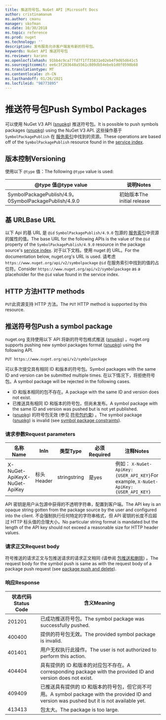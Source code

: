 ```yaml
---
title: 推送符号包，NuGet API |Microsoft Docs
author: cristinamanum
ms.author: cmanu
manager: skofman
ms.date: 10/30/2018
ms.topic: reference
ms.prod: nuget
ms.technology: ''
description: 发布服务允许客户端发布新的符号包。
keywords: NuGet API 推送符号包
ms.reviewer: karann
ms.openlocfilehash: 91bb4c9ca77fd7f1ff35831e02eb4f9d65d641c5
ms.sourcegitcommit: ee6c3f203648a5561c809db54ebeb1d0f0598b68
ms.translationtype: MT
ms.contentlocale: zh-CN
ms.lasthandoff: 01/26/2021
ms.locfileid: "98773895"
---
```

# <a name="push-symbol-packages"></a><span data-ttu-id="c57bf-104">推送符号包</span><span class="sxs-lookup"><span data-stu-id="c57bf-104">Push Symbol Packages</span></span>

<span data-ttu-id="c57bf-105">可以使用 NuGet V3 API ([snupkg](../create-packages/Symbol-Packages-snupkg.md)) 推送符号包。</span><span class="sxs-lookup"><span data-stu-id="c57bf-105">It is possible to push symbols packages ([snupkg](../create-packages/Symbol-Packages-snupkg.md)) using the NuGet V3 API.</span></span>
<span data-ttu-id="c57bf-106">这些操作基于 `SymbolPackagePublish` 在 [服务索引](service-index.md)中找到的资源。</span><span class="sxs-lookup"><span data-stu-id="c57bf-106">These operations are based off of the `SymbolPackagePublish` resource found in the [service index](service-index.md).</span></span>

## <a name="versioning"></a><span data-ttu-id="c57bf-107">版本控制</span><span class="sxs-lookup"><span data-stu-id="c57bf-107">Versioning</span></span>

<span data-ttu-id="c57bf-108">使用以下 `@type` 值：</span><span class="sxs-lookup"><span data-stu-id="c57bf-108">The following `@type` value is used:</span></span>

<span data-ttu-id="c57bf-109">@type 值</span><span class="sxs-lookup"><span data-stu-id="c57bf-109">@type value</span></span>                 | <span data-ttu-id="c57bf-110">说明</span><span class="sxs-lookup"><span data-stu-id="c57bf-110">Notes</span></span>
--------------------        | -----
<span data-ttu-id="c57bf-111">SymbolPackagePublish/4.9。0</span><span class="sxs-lookup"><span data-stu-id="c57bf-111">SymbolPackagePublish/4.9.0</span></span>  | <span data-ttu-id="c57bf-112">初始版本</span><span class="sxs-lookup"><span data-stu-id="c57bf-112">The initial release</span></span>

## <a name="base-url"></a><span data-ttu-id="c57bf-113">基 URL</span><span class="sxs-lookup"><span data-stu-id="c57bf-113">Base URL</span></span>

<span data-ttu-id="c57bf-114">以下 Api 的基 URL 是 `@id` `SymbolPackagePublish/4.9.0` 包源的 [服务索引](service-index.md)中资源的属性的值。</span><span class="sxs-lookup"><span data-stu-id="c57bf-114">The base URL for the following APIs is the value of the `@id` property of the `SymbolPackagePublish/4.9.0` resource in the package source's [service index](service-index.md).</span></span> <span data-ttu-id="c57bf-115">对于以下文档，使用 nuget 的 URL。</span><span class="sxs-lookup"><span data-stu-id="c57bf-115">For the documentation below, nuget.org's URL is used.</span></span> <span data-ttu-id="c57bf-116">请考虑 `https://www.nuget.org/api/v2/symbolpackage` `@id` 在服务索引中找到的值的占位符。</span><span class="sxs-lookup"><span data-stu-id="c57bf-116">Consider `https://www.nuget.org/api/v2/symbolpackage` as a placeholder for the `@id` value found in the service index.</span></span>

## <a name="http-methods"></a><span data-ttu-id="c57bf-117">HTTP 方法</span><span class="sxs-lookup"><span data-stu-id="c57bf-117">HTTP methods</span></span>

<span data-ttu-id="c57bf-118">`PUT`此资源支持 HTTP 方法。</span><span class="sxs-lookup"><span data-stu-id="c57bf-118">The `PUT` HTTP method is supported by this resource.</span></span> 

## <a name="push-a-symbol-package"></a><span data-ttu-id="c57bf-119">推送符号包</span><span class="sxs-lookup"><span data-stu-id="c57bf-119">Push a symbol package</span></span>

<span data-ttu-id="c57bf-120">nuget.org 支持使用以下 API 将新的符号包格式推送 ([snupkg](../create-packages/Symbol-Packages-snupkg.md)) 。</span><span class="sxs-lookup"><span data-stu-id="c57bf-120">nuget.org supports pushing new symbol packages format ([snupkg](../create-packages/Symbol-Packages-snupkg.md)) using the following API.</span></span> 

```
PUT https://www.nuget.org/api/v2/symbolpackage
```

<span data-ttu-id="c57bf-121">可以多次提交具有相同 ID 和版本的符号包。</span><span class="sxs-lookup"><span data-stu-id="c57bf-121">Symbol packages with the same ID and version can be submitted multiple times.</span></span> <span data-ttu-id="c57bf-122">在以下情况下，将拒绝符号包。</span><span class="sxs-lookup"><span data-stu-id="c57bf-122">A symbol package will be rejected in the following cases.</span></span>
- <span data-ttu-id="c57bf-123">ID 和版本相同的包不存在。</span><span class="sxs-lookup"><span data-stu-id="c57bf-123">A package with the same ID and version does not exist.</span></span>
- <span data-ttu-id="c57bf-124">已推送具有相同 ID 和版本的符号包，但尚未发布。</span><span class="sxs-lookup"><span data-stu-id="c57bf-124">A symbol package with the same ID and version was pushed but is not yet published.</span></span>
- <span data-ttu-id="c57bf-125"> ([snupkg](../create-packages/Symbol-Packages-snupkg.md)) 的符号包无效 (参见 [符号包约束](../create-packages/Symbol-Packages-snupkg.md)) 。</span><span class="sxs-lookup"><span data-stu-id="c57bf-125">The symbol package ([snupkg](../create-packages/Symbol-Packages-snupkg.md)) is invalid (see [symbol package constraints](../create-packages/Symbol-Packages-snupkg.md)).</span></span>

### <a name="request-parameters"></a><span data-ttu-id="c57bf-126">请求参数</span><span class="sxs-lookup"><span data-stu-id="c57bf-126">Request parameters</span></span>

<span data-ttu-id="c57bf-127">名称</span><span class="sxs-lookup"><span data-stu-id="c57bf-127">Name</span></span>           | <span data-ttu-id="c57bf-128">In</span><span class="sxs-lookup"><span data-stu-id="c57bf-128">In</span></span>     | <span data-ttu-id="c57bf-129">类型</span><span class="sxs-lookup"><span data-stu-id="c57bf-129">Type</span></span>   | <span data-ttu-id="c57bf-130">必须</span><span class="sxs-lookup"><span data-stu-id="c57bf-130">Required</span></span> | <span data-ttu-id="c57bf-131">注释</span><span class="sxs-lookup"><span data-stu-id="c57bf-131">Notes</span></span>
-------------- | ------ | ------ | -------- | -----
<span data-ttu-id="c57bf-132">X-NuGet-ApiKey</span><span class="sxs-lookup"><span data-stu-id="c57bf-132">X-NuGet-ApiKey</span></span> | <span data-ttu-id="c57bf-133">标头</span><span class="sxs-lookup"><span data-stu-id="c57bf-133">Header</span></span> | <span data-ttu-id="c57bf-134">string</span><span class="sxs-lookup"><span data-stu-id="c57bf-134">string</span></span> | <span data-ttu-id="c57bf-135">是</span><span class="sxs-lookup"><span data-stu-id="c57bf-135">yes</span></span>      | <span data-ttu-id="c57bf-136">例如： `X-NuGet-ApiKey: {USER_API_KEY}`</span><span class="sxs-lookup"><span data-stu-id="c57bf-136">For example, `X-NuGet-ApiKey: {USER_API_KEY}`</span></span>

<span data-ttu-id="c57bf-137">API 密钥是用户从包源中获得的不透明字符串，配置到客户端。</span><span class="sxs-lookup"><span data-stu-id="c57bf-137">The API key is an opaque string gotten from the package source by the user and configured into the client.</span></span> <span data-ttu-id="c57bf-138">不会强制执行任何特定的字符串格式，但 API 密钥的长度不应超过 HTTP 标头值的合理大小。</span><span class="sxs-lookup"><span data-stu-id="c57bf-138">No particular string format is mandated but the length of the API key should not exceed a reasonable size for HTTP header values.</span></span>

### <a name="request-body"></a><span data-ttu-id="c57bf-139">请求正文</span><span class="sxs-lookup"><span data-stu-id="c57bf-139">Request body</span></span>

<span data-ttu-id="c57bf-140">符号推送的请求正文与包推送请求的请求正文相同 (请参阅 [包推送和删除](package-publish-resource.md)) 。</span><span class="sxs-lookup"><span data-stu-id="c57bf-140">The request body for the symbol push is same as with the request body of a package push request (see [package push and delete](package-publish-resource.md)).</span></span> 

### <a name="response"></a><span data-ttu-id="c57bf-141">响应</span><span class="sxs-lookup"><span data-stu-id="c57bf-141">Response</span></span>

<span data-ttu-id="c57bf-142">状态代码</span><span class="sxs-lookup"><span data-stu-id="c57bf-142">Status Code</span></span> | <span data-ttu-id="c57bf-143">含义</span><span class="sxs-lookup"><span data-stu-id="c57bf-143">Meaning</span></span>
----------- | -------
<span data-ttu-id="c57bf-144">201</span><span class="sxs-lookup"><span data-stu-id="c57bf-144">201</span></span>         | <span data-ttu-id="c57bf-145">已成功推送符号包。</span><span class="sxs-lookup"><span data-stu-id="c57bf-145">The symbol package was successfully pushed.</span></span>
<span data-ttu-id="c57bf-146">400</span><span class="sxs-lookup"><span data-stu-id="c57bf-146">400</span></span>         | <span data-ttu-id="c57bf-147">提供的符号包无效。</span><span class="sxs-lookup"><span data-stu-id="c57bf-147">The provided symbol package is invalid.</span></span>
<span data-ttu-id="c57bf-148">401</span><span class="sxs-lookup"><span data-stu-id="c57bf-148">401</span></span>         | <span data-ttu-id="c57bf-149">用户无权执行此操作。</span><span class="sxs-lookup"><span data-stu-id="c57bf-149">The user is not authorized to perform this action.</span></span>
<span data-ttu-id="c57bf-150">404</span><span class="sxs-lookup"><span data-stu-id="c57bf-150">404</span></span>         | <span data-ttu-id="c57bf-151">具有提供的 ID 和版本的对应包不存在。</span><span class="sxs-lookup"><span data-stu-id="c57bf-151">A corresponding package with the provided ID and version does not exist.</span></span>
<span data-ttu-id="c57bf-152">409</span><span class="sxs-lookup"><span data-stu-id="c57bf-152">409</span></span>         | <span data-ttu-id="c57bf-153">已推送具有提供的 ID 和版本的符号包，但它尚不可用。</span><span class="sxs-lookup"><span data-stu-id="c57bf-153">A symbol package with the provided ID and version was pushed but it is not available yet.</span></span>
<span data-ttu-id="c57bf-154">413</span><span class="sxs-lookup"><span data-stu-id="c57bf-154">413</span></span>         | <span data-ttu-id="c57bf-155">包太大。</span><span class="sxs-lookup"><span data-stu-id="c57bf-155">The package is too large.</span></span>

